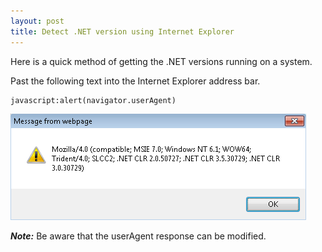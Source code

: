 ```yaml
---
layout: post
title: Detect .NET version using Internet Explorer
---
```


Here is a quick method of getting the .NET versions running on a system.

Past the following text into the Internet Explorer address bar.

```
javascript:alert(navigator.userAgent)
```

![useragent](/content/images/useragent.png)

***Note:*** Be aware that the userAgent response can be modified.
